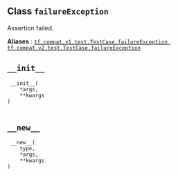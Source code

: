 

## Class  `failureException` 
Assertion failed.

**Aliases** : [ `tf.compat.v1.test.TestCase.failureException` ](/api_docs/python/tf/test/TestCase/failureException), [ `tf.compat.v2.test.TestCase.failureException` ](/api_docs/python/tf/test/TestCase/failureException)

##  `__init__` 


```
 __init__(
    *args,
    **kwargs
)
 
```

##  `__new__` 


```
 __new__(
    type,
    *args,
    **kwargs
)
 
```

